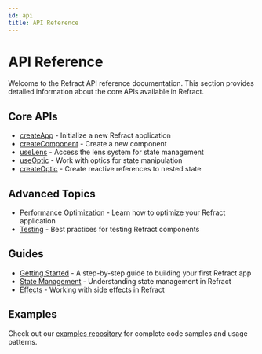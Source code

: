 ```yaml
---
id: api
title: API Reference
---
```


# API Reference

Welcome to the Refract API reference documentation. This section provides detailed information about the core APIs available in Refract.

## Core APIs

- [createApp](./api/createApp) - Initialize a new Refract application
- [createComponent](./api/createComponent) - Create a new component
- [useLens](./api/useLens) - Access the lens system for state management
- [useOptic](./api/useOptic) - Work with optics for state manipulation
- [createOptic](./api/createOptic) - Create reactive references to nested state

## Advanced Topics

- [Performance Optimization](/docs/advanced/performance) - Learn how to optimize your Refract application
- [Testing](/docs/advanced/testing) - Best practices for testing Refract components

## Guides

- [Getting Started](/docs/tutorials/getting-started) - A step-by-step guide to building your first Refract app
- [State Management](/docs/concepts/state-management) - Understanding state management in Refract
- [Effects](/docs/concepts/effects) - Working with side effects in Refract

## Examples

Check out our [examples repository](https://github.com/refract-js/examples) for complete code samples and usage patterns.
